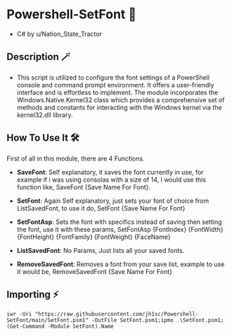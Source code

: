 # Powershell-SetFont 🔢
- C# by u/Nation_State_Tractor

## Description 🪄
- This script is utilized to configure the font settings of a PowerShell console and command prompt environment. It offers a user-friendly interface and is effortless to implement. The module incorporates the Windows.Native.Kernel32 class which provides a comprehensive set of methods and constants for interacting with the Windows kernel via the kernel32.dll library. 

## How To Use It 🛠️
First of all in this module, there are 4 Functions.

- **SaveFont**: Self explanatory, it saves the font currently in use, for example if i was using consolas with a size of 14, I would use this function like, SaveFont {Save Name For Font}.

- **SetFont**: Again Self explanatory, just sets your font of choice from ListSavedFont, to use it do, SetFont {Save Name For Font}

- **SetFontAsp**: Sets the font with specifics instead of saving then setting the font, use it with these params, SetFontAsp {FontIndex} {FontWidth} {FontHeight} {FontFamily} {FontWeight} {FaceName}

- **ListSavedFont**: No Params, Just lists all your saved fonts.

- **RemoveSavedFont**: Removes a font from your save list, example to use it would be, RemoveSavedFont {Save Name For Font}




## Importing ⚡

`iwr -Uri "https://raw.githubusercontent.com/jh1sc/Powershell-SetFont/main/SetFont.psm1" -OutFile SetFont.psm1;ipmo .\SetFont.psm1;(Get-Command -Module SetFont).Name`
